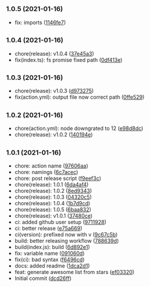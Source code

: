 ## <small>1.0.5 (2021-01-16)</small>

* fix: imports ([1146fe7](https://github.com/simonecorsi/mawesome/commit/1146fe7))



## <small>1.0.4 (2021-01-16)</small>

* chore(release): v1.0.4 ([37e45a3](https://github.com/simonecorsi/mawesome/commit/37e45a3))
* fix(index.ts): fs promise fixed path ([0df413e](https://github.com/simonecorsi/mawesome/commit/0df413e))



## <small>1.0.3 (2021-01-16)</small>

* chore(release): v1.0.3 ([d973275](https://github.com/simonecorsi/mawesome/commit/d973275))
* fix(action.yml): output file now correct path ([0ffe529](https://github.com/simonecorsi/mawesome/commit/0ffe529))



## <small>1.0.2 (2021-01-16)</small>

* chore(action.yml): node downgrated to 12 ([e98d8dc](https://github.com/simonecorsi/mawesome/commit/e98d8dc))
* chore(release): v1.0.2 ([140194e](https://github.com/simonecorsi/mawesome/commit/140194e))



## <small>1.0.1 (2021-01-16)</small>

* chore: action name ([97606aa](https://github.com/simonecorsi/mawesome/commit/97606aa))
* chore: namings ([6c7acec](https://github.com/simonecorsi/mawesome/commit/6c7acec))
* chore: post release script ([f9eef3c](https://github.com/simonecorsi/mawesome/commit/f9eef3c))
* chore(release): 1.0.1 ([6da4af4](https://github.com/simonecorsi/mawesome/commit/6da4af4))
* chore(release): 1.0.2 ([8ed9343](https://github.com/simonecorsi/mawesome/commit/8ed9343))
* chore(release): 1.0.3 ([04320c5](https://github.com/simonecorsi/mawesome/commit/04320c5))
* chore(release): 1.0.4 ([1b7d9cd](https://github.com/simonecorsi/mawesome/commit/1b7d9cd))
* chore(release): 1.0.5 ([6baa832](https://github.com/simonecorsi/mawesome/commit/6baa832))
* chore(release): v1.0.1 ([37480ce](https://github.com/simonecorsi/mawesome/commit/37480ce))
* ci: added github user setup ([9711928](https://github.com/simonecorsi/mawesome/commit/9711928))
* ci: better release ([e75a669](https://github.com/simonecorsi/mawesome/commit/e75a669))
* ci(version): prefixed now with v ([9c67c5b](https://github.com/simonecorsi/mawesome/commit/9c67c5b))
* build: better releasing workflow ([788639d](https://github.com/simonecorsi/mawesome/commit/788639d))
* build(index.js): build ([6d892e1](https://github.com/simonecorsi/mawesome/commit/6d892e1))
* fix: variable name ([091060d](https://github.com/simonecorsi/mawesome/commit/091060d))
* fix(ci): bad syntax ([f6496cd](https://github.com/simonecorsi/mawesome/commit/f6496cd))
* docs: added readme ([1dca2d1](https://github.com/simonecorsi/mawesome/commit/1dca2d1))
* feat: generate awesome list from stars ([ef03320](https://github.com/simonecorsi/mawesome/commit/ef03320))
* Initial commit ([dcd26ff](https://github.com/simonecorsi/mawesome/commit/dcd26ff))



